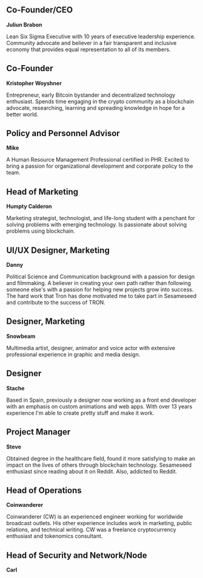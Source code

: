 ## Co-Founder/CEO

**Juliun Brabon**

Lean Six Sigma Executive with 10 years of executive leadership experience. Community advocate and believer in a fair transparent and inclusive economy that provides equal representation to all of its members.

## Co-Founder

**Kristopher Woyshner**

Entrepreneur, early Bitcoin bystander and decentralized technology enthusiast. Spends time engaging in the crypto community as a blockchain advocate, researching, learning and spreading knowledge in hope for a better world.

## Policy and Personnel Advisor

**Mike**

A Human Resource Management Professional certified in PHR. Excited to bring a passion for organizational development and corporate policy to the team.

## Head of Marketing

**Humpty Calderon**

Marketing strategist, technologist, and life-long student with a penchant for solving problems with emerging technology. Is passionate about solving problems using blockchain.

## UI/UX Designer, Marketing 

**Danny**

Political Science and Communication background with a passion for design and filmmaking. A believer in creating your own path rather than following someone else's with a passion for helping new projects grow into success. The hard work that Tron has done motivated me to take part in Sesameseed and contribute to the success of TRON.

## Designer, Marketing

**Snowbeam**

Multimedia artist, designer, animator and voice actor with extensive professional experience in graphic and media design.

## Designer

**Stache**

Based in Spain, previously a designer now working as a front end developer with an emphasis on custom animations and web apps. With over 13 years experience I'm able to create pretty stuff and make it work.

## Project Manager

**Steve**

Obtained degree in the healthcare field, found it more satisfying to make an impact on the lives of others through blockchain technology. Sesameseed enthusiast since reading about it on Reddit. Also, addicted to Reddit.

## Head of Operations

**Coinwanderer**

Coinwanderer (CW) is an experienced engineer working for worldwide broadcast outlets. His other experience includes work in marketing, public relations, and technical writing. CW was a freelance cryptocurrency enthusiast and tokenomics consultant.

## Head of Security and Network/Node

**Carl**
